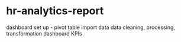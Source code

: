# hr-analytics-report

dashboard set up - pivot table
import data
data cleaning, processing, transformation
dashboard KPIs
